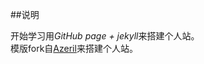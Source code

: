 ##说明

开始学习用*GitHub page + jekyll*来搭建个人站。
<br>模版fork自[Azeril](https://github.com/Azeril/azeril.github.io)来搭建个人站。


